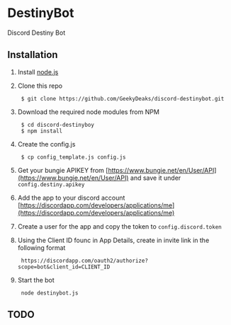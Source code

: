 # DestinyBot
Discord Destiny Bot


## Installation

1. Install [node.js](https://nodejs.org/en/download/)
2. Clone this repo

        $ git clone https://github.com/GeekyDeaks/discord-destinybot.git

3. Download the required node modules from NPM

        $ cd discord-destinyboy
        $ npm install

4. Create the config.js

        $ cp config_template.js config.js

5. Get your bungie APIKEY from 
    [https://www.bungie.net/en/User/API](https://www.bungie.net/en/User/API)
    and save it under `config.destiny.apikey`

6. Add the app to your discord account [https://discordapp.com/developers/applications/me](https://discordapp.com/developers/applications/me)

7. Create a user for the app and copy the token to `config.discord.token`

8. Using the Client ID founc in App Details, 
   create in invite link in the following format 
   
        https://discordapp.com/oauth2/authorize?scope=bot&client_id=CLIENT_ID

9. Start the bot

        node destinybot.js

## TODO
